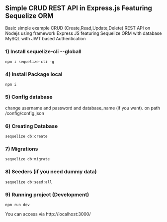 ## Simple CRUD REST API in Express.js Featuring Sequelize ORM
Basic simple example CRUD (Create,Read,Update,Delete) REST API on Nodejs using framework Express JS featuring Sequelize ORM with database MySQL with JWT based Authentication

### 1) Install sequelize-cli --globall 
`npm i sequelize-cli -g`

### 4) Install Package local
`npm i`

### 5) Config database
change username and password and database_name (if you want). on path /config/config.json

### 6) Creating Database
`sequelize db:create`

### 7) Migrations
`sequelize db:migrate`

### 8) Seeders (if you need dummy data)
`sequelize db:seed:all`

### 9) Running project (Development)
`npm run dev`

You can access via http://localhost:3000/


